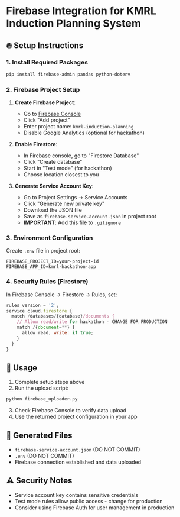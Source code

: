 # Firebase Integration for KMRL Induction Planning System

## 🔥 Setup Instructions

### 1. Install Required Packages

```bash
pip install firebase-admin pandas python-dotenv
```

### 2. Firebase Project Setup

1. **Create Firebase Project**:

   - Go to [Firebase Console](https://console.firebase.google.com/)
   - Click "Add project"
   - Enter project name: `kmrl-induction-planning`
   - Disable Google Analytics (optional for hackathon)

2. **Enable Firestore**:

   - In Firebase console, go to "Firestore Database"
   - Click "Create database"
   - Start in "Test mode" (for hackathon)
   - Choose location closest to you

3. **Generate Service Account Key**:
   - Go to Project Settings → Service Accounts
   - Click "Generate new private key"
   - Download the JSON file
   - Save as `firebase-service-account.json` in project root
   - **IMPORTANT**: Add this file to `.gitignore`

### 3. Environment Configuration

Create `.env` file in project root:

```env
FIREBASE_PROJECT_ID=your-project-id
FIREBASE_APP_ID=kmrl-hackathon-app
```

### 4. Security Rules (Firestore)

In Firebase Console → Firestore → Rules, set:

```javascript
rules_version = '2';
service cloud.firestore {
  match /databases/{database}/documents {
    // Allow read/write for hackathon - CHANGE FOR PRODUCTION
    match /{document=**} {
      allow read, write: if true;
    }
  }
}
```

## 🚀 Usage

1. Complete setup steps above
2. Run the upload script:

```bash
python firebase_uploader.py
```

3. Check Firebase Console to verify data upload
4. Use the returned project configuration in your app

## 📁 Generated Files

- `firebase-service-account.json` (DO NOT COMMIT)
- `.env` (DO NOT COMMIT)
- Firebase connection established and data uploaded

## ⚠️ Security Notes

- Service account key contains sensitive credentials
- Test mode rules allow public access - change for production
- Consider using Firebase Auth for user management in production
